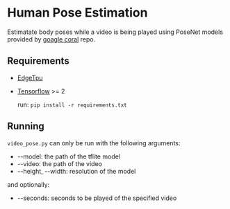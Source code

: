 # Human Pose Estimation
Estimatate body poses while a video is being played using PoseNet models provided by [goagle coral](https://github.com/google-coral/project-posenet) repo.

## Requirements
* [EdgeTpu](https://coral.ai/docs/edgetpu/api-intro/)
* [Tensorflow](https://www.tensorflow.org/install) >= 2

  run:  `pip install -r requirements.txt`

## Running
`video_pose.py` can only be run with the following arguments:
* --model: the path of the tflite model
* --video: the path of the video
* --height, --width: resolution of the model

and optionally:
* --seconds: seconds to be played of the specified video
